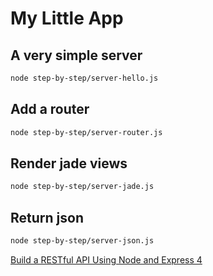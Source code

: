 # My Little App

## A very simple server

```bash
node step-by-step/server-hello.js
```

## Add a router

```bash
node step-by-step/server-router.js
```

## Render jade views

```bash
node step-by-step/server-jade.js
```

## Return json

```bash
node step-by-step/server-json.js
```

[Build a RESTful API Using Node and Express 4](https://scotch.io/tutorials/build-a-restful-api-using-node-and-express-4)
